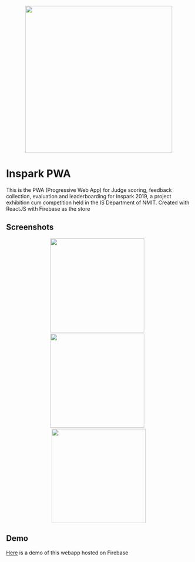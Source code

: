 <p align="center">
<img src="docs/img/logo_nourl.png" width="400"/>
</p>


# Inspark PWA

This is the PWA (Progressive Web App) for Judge scoring, feedback collection, evaluation and leaderboarding for Inspark 2019, a project exhibition cum competition held in the IS Department of NMIT. Created with ReactJS with Firebase as the store


## Screenshots

<p align="center">
  <img src="docs/img/signin.png" width="256" >
  &nbsp
  <img src="docs/img/judgemain.png" width="256" >
  &nbsp
  <img src="docs/img/teampreview.png" width="256">
</p>

## Demo

[Here](https://inspark-is.web.app) is a demo of this webapp hosted on Firebase
